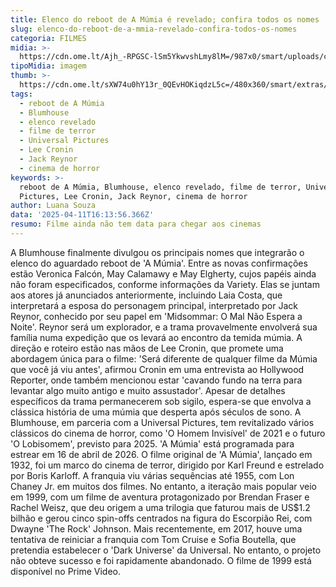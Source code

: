 ```yaml
---
title: Elenco do reboot de A Múmia é revelado; confira todos os nomes
slug: elenco-do-reboot-de-a-mmia-revelado-confira-todos-os-nomes
categoria: FILMES
midia: >-
  https://cdn.ome.lt/Ajh_-RPGSC-lSm5YkwvshLmy8lM=/987x0/smart/uploads/conteudo/fotos/OMELETE_CAPA_-_2025-04-10T133227.071.png
tipoMidia: imagem
thumb: >-
  https://cdn.ome.lt/sXW74u0hY13r_0QEvHOKiqdzL5c=/480x360/smart/extras/conteudos/omelete_THUMB_-_2025-04-10T133209.155.png
tags:
  - reboot de A Múmia
  - Blumhouse
  - elenco revelado
  - filme de terror
  - Universal Pictures
  - Lee Cronin
  - Jack Reynor
  - cinema de horror
keywords: >-
  reboot de A Múmia, Blumhouse, elenco revelado, filme de terror, Universal
  Pictures, Lee Cronin, Jack Reynor, cinema de horror
author: Luana Souza
data: '2025-04-11T16:13:56.366Z'
resumo: Filme ainda não tem data para chegar aos cinemas
---
```


A Blumhouse finalmente divulgou os principais nomes que integrarão o elenco do aguardado reboot de 'A Múmia'. Entre as novas confirmações estão Veronica Falcón, May Calamawy e May Elgherty, cujos papéis ainda não foram especificados, conforme informações da Variety. Elas se juntam aos atores já anunciados anteriormente, incluindo Laia Costa, que interpretará a esposa do personagem principal, interpretado por Jack Reynor, conhecido por seu papel em 'Midsommar: O Mal Não Espera a Noite'. Reynor será um explorador, e a trama provavelmente envolverá sua família numa expedição que os levará ao encontro da temida múmia. A direção e roteiro estão nas mãos de Lee Cronin, que promete uma abordagem única para o filme: 'Será diferente de qualquer filme da Múmia que você já viu antes', afirmou Cronin em uma entrevista ao Hollywood Reporter, onde também mencionou estar 'cavando fundo na terra para levantar algo muito antigo e muito assustador'. Apesar de detalhes específicos da trama permanecerem sob sigilo, espera-se que envolva a clássica história de uma múmia que desperta após séculos de sono. A Blumhouse, em parceria com a Universal Pictures, tem revitalizado vários clássicos do cinema de horror, como 'O Homem Invisível' de 2021 e o futuro 'O Lobisomem', previsto para 2025. 'A Múmia' está programada para estrear em 16 de abril de 2026. O filme original de 'A Múmia', lançado em 1932, foi um marco do cinema de terror, dirigido por Karl Freund e estrelado por Boris Karloff. A franquia viu várias sequências até 1955, com Lon Chaney Jr. em muitos dos filmes. No entanto, a iteração mais popular veio em 1999, com um filme de aventura protagonizado por Brendan Fraser e Rachel Weisz, que deu origem a uma trilogia que faturou mais de US$1.2 bilhão e gerou cinco spin-offs centrados na figura do Escorpião Rei, com Dwayne 'The Rock' Johnson. Mais recentemente, em 2017, houve uma tentativa de reiniciar a franquia com Tom Cruise e Sofia Boutella, que pretendia estabelecer o 'Dark Universe' da Universal. No entanto, o projeto não obteve sucesso e foi rapidamente abandonado. O filme de 1999 está disponível no Prime Video.
